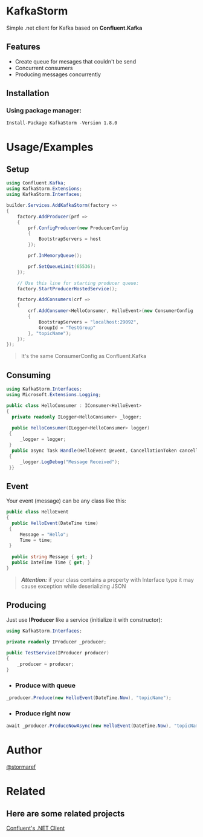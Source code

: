 # KafkaStorm

Simple .net client for Kafka based on **Confluent.Kafka**

## Features

- Create queue for mesages that couldn't be send
- Concurrent consumers
- Producing messages concurrently

## Installation

### Using package manager:
```
Install-Package KafkaStorm -Version 1.8.0
```

# Usage/Examples
## Setup

```csharp
using Confluent.Kafka;
using KafkaStorm.Extensions;
using KafkaStorm.Interfaces;

builder.Services.AddKafkaStorm(factory =>
{
    factory.AddProducer(prf =>
    {
        prf.ConfigProducer(new ProducerConfig
        {
            BootstrapServers = host
        });

        prf.InMemoryQueue();

        prf.SetQueueLimit(65536);
    });

    // Use this line for starting producer queue:
    factory.StartProducerHostedService();

    factory.AddConsumers(crf =>
    {
        crf.AddConsumer<HelloConsumer, HelloEvent>(new ConsumerConfig
        {
            BootstrapServers = "localhost:29092",
            GroupId = "TestGroup"
        }, "topicName");
    });
});
```

> It's the same ConsumerConfig as Confluent.Kafka

## Consuming
```csharp
using KafkaStorm.Interfaces;  
using Microsoft.Extensions.Logging;

public class HelloConsumer : IConsumer<HelloEvent>  
{  
  private readonly ILogger<HelloConsumer> _logger;  
  
  public HelloConsumer(ILogger<HelloConsumer> logger)  
 {
	 _logger = logger;  
 }  
  public async Task Handle(HelloEvent @event, CancellationToken cancellationToken)  
 {  
	 _logger.LogDebug("Message Received");  
 }}
```

## Event
Your event (message) can be any class like this:
```csharp
public class HelloEvent  
{  
  public HelloEvent(DateTime time)  
 {
	 Message = "Hello";  
	 Time = time;  
 }  
 
  public string Message { get; }  
  public DateTime Time { get; }  
}
```

> ***Attention:*** if your class contains a property with Interface type it may cause exception while deserializing JSON


## Producing

Just use **IProducer** like a service (initialize it with constructor):
```csharp
using KafkaStorm.Interfaces;

private readonly IProducer _producer;  
  
public TestService(IProducer producer)  
{  
	_producer = producer;  
}
```

- ### Produce with queue
```csharp
_producer.Produce(new HelloEvent(DateTime.Now), "topicName");
```

- ### Produce right now
```csharp
await _producer.ProduceNowAsync(new HelloEvent(DateTime.Now), "topicName");
```


# Author

[@stormaref](https://www.github.com/stormaref)

# Related

## Here are some related projects

[Confluent's .NET Client](https://github.com/confluentinc/confluent-kafka-dotnet)
